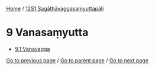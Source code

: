 
[Home](/) / [12S1 Sagāthāvaggasaṃyuttapāḷi](/tipitaka/12S1.md)

# 9 Vanasaṃyutta

* [9.1 Vanavagga](/tipitaka/12S1/9/9.1.md)

[Go to previous page](/tipitaka/12S1/8/8.1/8.1.12.md) / [Go to parent page](/tipitaka/12S1/0.md) / [Go to next page](/tipitaka/12S1/9/9.1.md)


